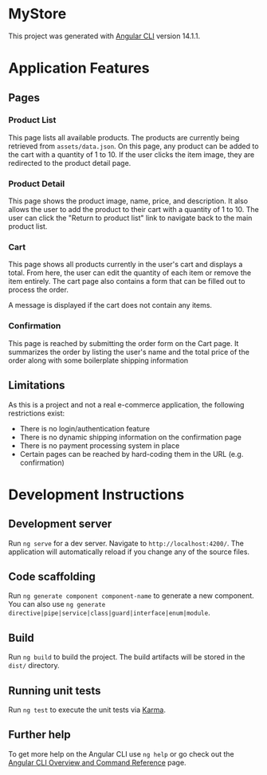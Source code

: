 # MyStore

This project was generated with [Angular CLI](https://github.com/angular/angular-cli) version 14.1.1.

# Application Features

## Pages

### Product List
This page lists all available products. The products are currently being retrieved from `assets/data.json`. On this page, any product can be added to the cart with a quantity of 1 to 10. If the user clicks the item image, they are redirected to the product detail page.

### Product Detail
This page shows the product image, name, price, and description. It also allows the user to add the product to their cart with a quantity of 1 to 10. The user can click the "Return to product list" link to navigate back to the main product list.

### Cart
This page shows all products currently in the user's cart and displays a total. From here, the user can edit the quantity of each item or remove the item entirely. The cart page also contains a form that can be filled out to process the order.

A message is displayed if the cart does not contain any items.

### Confirmation
This page is reached by submitting the order form on the Cart page. It summarizes the order by listing the user's name and the total price of the order along with some boilerplate shipping information

## Limitations
As this is a project and not a real e-commerce application, the following restrictions exist:

- There is no login/authentication feature
- There is no dynamic shipping information on the confirmation page
- There is no payment processing system in place
- Certain pages can be reached by hard-coding them in the URL (e.g. confirmation)

# Development Instructions

## Development server

Run `ng serve` for a dev server. Navigate to `http://localhost:4200/`. The application will automatically reload if you change any of the source files.

## Code scaffolding

Run `ng generate component component-name` to generate a new component. You can also use `ng generate directive|pipe|service|class|guard|interface|enum|module`.

## Build

Run `ng build` to build the project. The build artifacts will be stored in the `dist/` directory.

## Running unit tests

Run `ng test` to execute the unit tests via [Karma](https://karma-runner.github.io).

## Further help

To get more help on the Angular CLI use `ng help` or go check out the [Angular CLI Overview and Command Reference](https://angular.io/cli) page.
